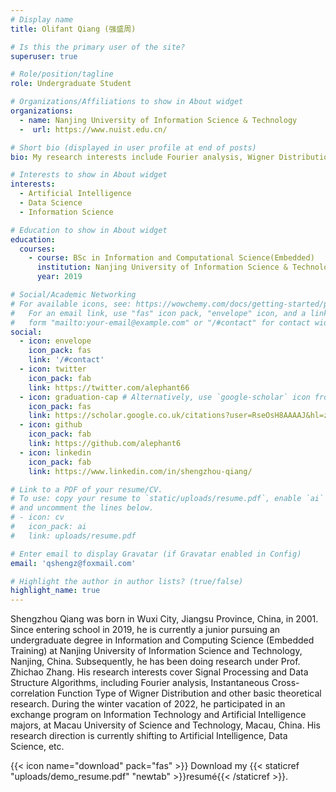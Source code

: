 ```yaml
---
# Display name
title: Olifant Qiang (强盛周)

# Is this the primary user of the site?
superuser: true

# Role/position/tagline
role: Undergraduate Student

# Organizations/Affiliations to show in About widget
organizations:
  - name: Nanjing University of Information Science & Technology
  -  url: https://www.nuist.edu.cn/

# Short bio (displayed in user profile at end of posts)
bio: My research interests include Fourier analysis, Wigner Distribution, Nonlinear Fiber Optics.

# Interests to show in About widget
interests:
  - Artificial Intelligence
  - Data Science
  - Information Science

# Education to show in About widget
education:
  courses:
    - course: BSc in Information and Computational Science(Embedded)
      institution: Nanjing University of Information Science & Technology
      year: 2019

# Social/Academic Networking
# For available icons, see: https://wowchemy.com/docs/getting-started/page-builder/#icons
#   For an email link, use "fas" icon pack, "envelope" icon, and a link in the
#   form "mailto:your-email@example.com" or "/#contact" for contact widget.
social:
  - icon: envelope
    icon_pack: fas
    link: '/#contact'
  - icon: twitter
    icon_pack: fab
    link: https://twitter.com/alephant66
  - icon: graduation-cap # Alternatively, use `google-scholar` icon from `ai` icon pack
    icon_pack: fas
    link: https://scholar.google.co.uk/citations?user=RseOsH8AAAAJ&hl=zh-CN&citsig=AMD79opXCdao_gl0qyv47gZDNq5scFqDmw
  - icon: github
    icon_pack: fab
    link: https://github.com/alephant6
  - icon: linkedin
    icon_pack: fab
    link: https://www.linkedin.com/in/shengzhou-qiang/

# Link to a PDF of your resume/CV.
# To use: copy your resume to `static/uploads/resume.pdf`, enable `ai` icons in `params.toml`,
# and uncomment the lines below.
# - icon: cv
#   icon_pack: ai
#   link: uploads/resume.pdf

# Enter email to display Gravatar (if Gravatar enabled in Config)
email: 'qshengz@foxmail.com'

# Highlight the author in author lists? (true/false)
highlight_name: true
---
```


Shengzhou Qiang was born in Wuxi City, Jiangsu Province, China, in 2001. Since entering school in 2019, he is currently a junior pursuing an undergraduate degree in Information and Computing Science (Embedded Training) at Nanjing University of Information Science and Technology, Nanjing, China. Subsequently, he has been doing research under Prof. Zhichao Zhang. His research interests cover Signal Processing and Data Structure Algorithms, including Fourier analysis, Instantaneous Cross-correlation Function Type of Wigner Distribution and other basic theoretical research. During the winter vacation of 2022, he participated in an exchange program on Information Technology and Artificial Intelligence majors, at Macau University of Science and Technology, Macau, China. His research direction is currently shifting to Artificial Intelligence, Data Science, etc.


{{< icon name="download" pack="fas" >}} Download my {{< staticref "uploads/demo_resume.pdf" "newtab" >}}resumé{{< /staticref >}}.
